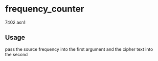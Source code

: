 # frequency_counter

7402 asn1

## Usage

pass the source frequency into the first argument and the cipher text into the second
